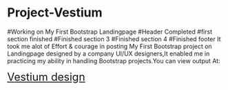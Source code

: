 # Project-Vestium
#Working on My First Bootstrap Landingpage
#Header Completed
#first section finished
#Finished section 3
#Finished section 4
#Finished footer
It took me alot of Effort & courage in posting My First Bootstrap project on Landingpage designed by a company UI/UX designers,It enabled me in practicing my ability in handling Bootstrap projects.You can view output At:
    <br/>
    <form target="_blank" style="color:green; font-size:25px;"><a target="_blank" href="https://vestiumdesign.netlify.app/" ><span target="_blank" >Vestium design</span></a></form>
